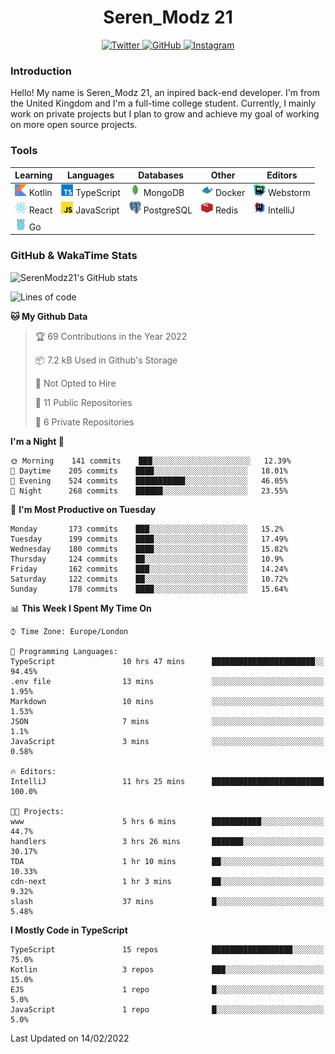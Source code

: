 <div align="center">
  <h1>Seren_Modz 21</h1>
  <a href="https://twitter.com/SerenModz21">
    <img alt="Twitter" src="https://img.shields.io/badge/twitter%20-%231DA1F2.svg?&style=for-the-badge&logo=Twitter&logoColor=white">
  </a>
  <a href="https://github.com/SerenModz21">
    <img alt="GitHub" src="https://img.shields.io/badge/github%20-%23121011.svg?&style=for-the-badge&logo=github&logoColor=white">
  </a>
  <a href="https://www.instagram.com/serenmodz21">
    <img alt="Instagram" src="https://img.shields.io/badge/instagram%20-%23E4405F.svg?&style=for-the-badge&logo=Instagram&logoColor=white">
  </a>
</div>

### Introduction

Hello! My name is Seren_Modz 21, an inpired back-end developer. I'm from the United Kingdom and I'm a full-time college student. Currently, I mainly work on private projects but I plan to grow and achieve my goal of working on more open source projects. 

### Tools

 **Learning**                                        | **Languages**                                               | **Databases**                                               | **Other**                                           | **Editors**                                                  
-----------------------------------------------------|-------------------------------------------------------------|-------------------------------------------------------------|-----------------------------------------------------|--------------------------------------------------------------
 <img width="19px" src="./assets/kotlin.svg"> Kotlin | <img width="19px" src="./assets/typescript.svg"> TypeScript | <img width="19px" src="./assets/mongodb.svg"> MongoDB       | <img width="19px" src="./assets/docker.svg"> Docker | <img width="19px" src="./assets/webstorm.svg"> Webstorm      
 <img width="19px" src="./assets/react.svg"> React   | <img width="19px" src="./assets/javascript.svg"> JavaScript | <img width="19px" src="./assets/postgresql.svg"> PostgreSQL | <img width="19px" src="./assets/redis.svg"> Redis   | <img width="19px" src="./assets/intellij-idea.svg"> IntelliJ
 <img width="19px" src="./assets/go.svg"> Go         |                                                             |                                                             |                                                     |                                                                                                               

### GitHub & WakaTime Stats

![SerenModz21's GitHub stats](https://github-readme-stats.vercel.app/api?username=SerenModz21&show_icons=true&theme=dark)

<!--START_SECTION:waka-->
![Lines of code](https://img.shields.io/badge/From%20Hello%20World%20I%27ve%20Written-39567%20lines%20of%20code-blue)

**🐱 My Github Data** 

> 🏆 69 Contributions in the Year 2022
 > 
> 📦 7.2 kB Used in Github's Storage 
 > 
> 🚫 Not Opted to Hire
 > 
> 📜 11 Public Repositories 
 > 
> 🔑 6 Private Repositories  
 > 
**I'm a Night 🦉** 

```text
🌞 Morning    141 commits    ███░░░░░░░░░░░░░░░░░░░░░░   12.39% 
🌆 Daytime    205 commits    ████░░░░░░░░░░░░░░░░░░░░░   18.01% 
🌃 Evening    524 commits    ███████████░░░░░░░░░░░░░░   46.05% 
🌙 Night      268 commits    ██████░░░░░░░░░░░░░░░░░░░   23.55%

```
📅 **I'm Most Productive on Tuesday** 

```text
Monday       173 commits    ███░░░░░░░░░░░░░░░░░░░░░░   15.2% 
Tuesday      199 commits    ████░░░░░░░░░░░░░░░░░░░░░   17.49% 
Wednesday    180 commits    ████░░░░░░░░░░░░░░░░░░░░░   15.82% 
Thursday     124 commits    ██░░░░░░░░░░░░░░░░░░░░░░░   10.9% 
Friday       162 commits    ███░░░░░░░░░░░░░░░░░░░░░░   14.24% 
Saturday     122 commits    ██░░░░░░░░░░░░░░░░░░░░░░░   10.72% 
Sunday       178 commits    ████░░░░░░░░░░░░░░░░░░░░░   15.64%

```


📊 **This Week I Spent My Time On** 

```text
⌚︎ Time Zone: Europe/London

💬 Programming Languages: 
TypeScript               10 hrs 47 mins      ███████████████████████░░   94.45% 
.env file                13 mins             ░░░░░░░░░░░░░░░░░░░░░░░░░   1.95% 
Markdown                 10 mins             ░░░░░░░░░░░░░░░░░░░░░░░░░   1.53% 
JSON                     7 mins              ░░░░░░░░░░░░░░░░░░░░░░░░░   1.1% 
JavaScript               3 mins              ░░░░░░░░░░░░░░░░░░░░░░░░░   0.58%

🔥 Editors: 
IntelliJ                 11 hrs 25 mins      █████████████████████████   100.0%

🐱‍💻 Projects: 
www                      5 hrs 6 mins        ███████████░░░░░░░░░░░░░░   44.7% 
handlers                 3 hrs 26 mins       ███████░░░░░░░░░░░░░░░░░░   30.17% 
TDA                      1 hr 10 mins        ██░░░░░░░░░░░░░░░░░░░░░░░   10.33% 
cdn-next                 1 hr 3 mins         ██░░░░░░░░░░░░░░░░░░░░░░░   9.32% 
slash                    37 mins             █░░░░░░░░░░░░░░░░░░░░░░░░   5.48%

```

**I Mostly Code in TypeScript** 

```text
TypeScript               15 repos            ██████████████████░░░░░░░   75.0% 
Kotlin                   3 repos             ███░░░░░░░░░░░░░░░░░░░░░░   15.0% 
EJS                      1 repo              █░░░░░░░░░░░░░░░░░░░░░░░░   5.0% 
JavaScript               1 repo              █░░░░░░░░░░░░░░░░░░░░░░░░   5.0%

```



 Last Updated on 14/02/2022
<!--END_SECTION:waka-->
